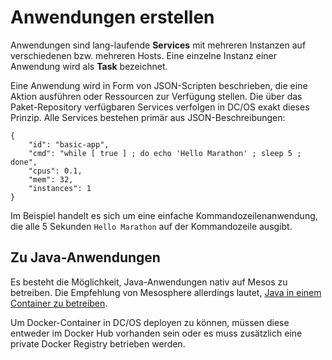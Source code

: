 # Anwendungen erstellen
Anwendungen sind lang-laufende **Services** mit mehreren Instanzen auf verschiedenen bzw. mehreren Hosts. Eine einzelne Instanz einer Anwendung wird als **Task** bezeichnet.

Eine Anwendung wird in Form von JSON-Scripten beschrieben, die eine Aktion ausführen oder Ressourcen zur Verfügung stellen. Die über das Paket-Repository verfügbaren Services verfolgen in DC/OS exakt dieses Prinzip. Alle Services bestehen primär aus JSON-Beschreibungen:

```
{
    "id": "basic-app", 
    "cmd": "while [ true ] ; do echo 'Hello Marathon' ; sleep 5 ; done",
    "cpus": 0.1,
    "mem": 32,
    "instances": 1
}
```

Im Beispiel handelt es sich um eine einfache Kommandozeilenanwendung, die alle 5 Sekunden `Hello Marathon` auf der Kommandozeile ausgibt.

## Zu Java-Anwendungen
Es besteht die Möglichkeit, Java-Anwendungen nativ auf Mesos zu betreiben. Die Empfehlung von Mesosphere allerdings lautet, [Java in einem Container zu betreiben](https://mesosphere.com/blog/java-container/).

Um Docker-Container in DC/OS deployen zu können, müssen diese entweder im Docker Hub vorhanden sein oder es muss zusätzlich eine private Docker Registry betrieben werden.
